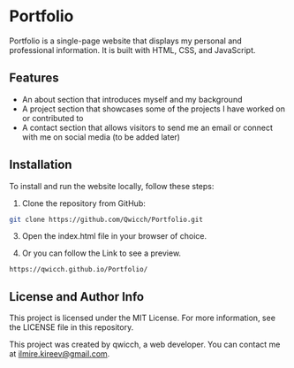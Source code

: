 # Portfolio

Portfolio is a single-page website that displays my personal and professional information. It is built with HTML, CSS, and JavaScript.

## Features

- An about section that introduces myself and my background
- A project section that showcases some of the projects I have worked on or contributed to
- A contact section that allows visitors to send me an email or connect with me on social media (to be added later)

## Installation

To install and run the website locally, follow these steps:

1. Clone the repository from GitHub:
```bash
git clone https://github.com/Qwicch/Portfolio.git
```
3. Open the index.html file in your browser of choice.

4. Or you can follow the Link to see a preview.

```
https://qwicch.github.io/Portfolio/
```

## License and Author Info

This project is licensed under the MIT License. For more information, see the LICENSE file in this repository.

This project was created by qwicch, a web developer. You can contact me at ilmire.kireev@gmail.com.
